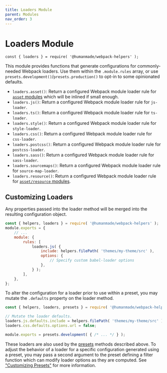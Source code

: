 ```yaml
---
title: Loaders Module
parent: Modules
nav_order: 3
---
```


# Loaders Module

`const { loaders } = require( '@humanmade/webpack-helpers' );`

This module provides functions that generate configurations for commonly-needed Webpack loaders. Use them within the `.module.rules` array, or use `presets.development()`/`presets.production()` to opt-in to some opinionated defaults.

- `loaders.asset()`: Return a configured Webpack module loader rule for [`asset` modules](https://webpack.js.org/guides/asset-modules/#inlining-assets) which will be inlined if small enough.
- `loaders.js()`: Return a configured Webpack module loader rule for `js-loader`.
- `loaders.ts()`: Return a configured Webpack module loader rule for `ts-loader`.
- `loaders.style()`: Return a configured Webpack module loader rule for `style-loader`.
- `loaders.css()`: Return a configured Webpack module loader rule for `css-loader`.
- `loaders.postcss()`: Return a configured Webpack module loader rule for `postcss-loader`.
- `loaders.sass()`: Return a configured Webpack module loader rule for `sass-loader`.
- `loaders.sourcemaps()`: Return a configured Webpack module loader rule for `source-map-loader`.
- `loaders.resource()`: Return a configured Webpack module loader rule for [`asset/resource` modules](https://webpack.js.org/guides/asset-modules/#resource-assets).

## Customizing Loaders

Any properties passed into the loader method will be merged into the resulting configuration object.

```js
const { helpers, loaders } = require( '@humanmade/webpack-helpers' );
module.exports = {
	// ...
	module: {
		rules: [
			loaders.js( {
				include: helpers.filePath( 'themes/my-theme/src' ),
				options: {
					// Specify custom babel-loader options
				},
			} );
		],
	},
};
```

To alter the configuration for a loader prior to use within a preset, you may mutate the `.defaults` property on the loader method.

```js
const { helpers, loaders, presets } = require( '@humanmade/webpack-helpers' );

// Mutate the loader defaults.
loaders.js.defaults.include = helpers.filePath( 'themes/my-theme/src' );
loaders.css.defaults.options.url = false;

module.exports = presets.development( { /* ... */ } );
```

These loaders are also used by the [presets](https://humanmade.github.io/webpack-helpers/modules/presets.html) methods described above. To adjust the behavior of a loader for a specific configuration generated using a preset, you may pass a second argument to the preset defining a filter function which can modify loader options as they are computed. See ["Customizing Presets"](https://humanmade.github.io/webpack-helpers/modules/presets.html#customizing-presets) for more information.
